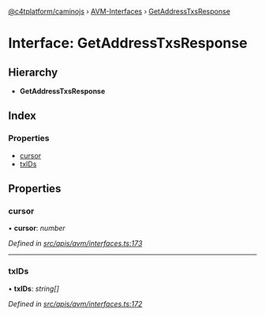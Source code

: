 [@c4tplatform/caminojs](../api.md) › [AVM-Interfaces](../modules/avm_interfaces.md) › [GetAddressTxsResponse](avm_interfaces.getaddresstxsresponse.md)

# Interface: GetAddressTxsResponse

## Hierarchy

* **GetAddressTxsResponse**

## Index

### Properties

* [cursor](avm_interfaces.getaddresstxsresponse.md#cursor)
* [txIDs](avm_interfaces.getaddresstxsresponse.md#txids)

## Properties

###  cursor

• **cursor**: *number*

*Defined in [src/apis/avm/interfaces.ts:173](https://github.com/chain4travel/caminojs/blob/8077d740/src/apis/avm/interfaces.ts#L173)*

___

###  txIDs

• **txIDs**: *string[]*

*Defined in [src/apis/avm/interfaces.ts:172](https://github.com/chain4travel/caminojs/blob/8077d740/src/apis/avm/interfaces.ts#L172)*
